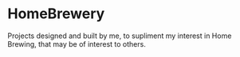 # HomeBrewery
Projects designed and built by me, to supliment my interest in Home Brewing, that may be of interest to others.
